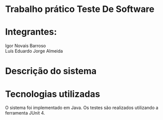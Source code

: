 # Trabalho prático Teste De Software

# Integrantes: 
    
Igor Novais Barroso \
Luís Eduardo Jorge Almeida

# Descrição do sistema

# Tecnologias utilizadas

O sistema foi implementado em Java. Os testes são realizados utilizando a ferramenta JUnit 4.
